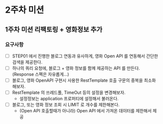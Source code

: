 # 2주차 미션
## 1주차 미션 리팩토링 + 영화정보 추가
### 요구사항
* [ ] STEP01 에서 진행한 블로그 연동과 유사하게, 영화 Open API 를 연동해서 간단한 검색을 제공한다.
* [ ] 하나의 쿼리 요청에, 블로그 + 영화 정보를 함께 제공하는 API 를 만든다. (Response 스펙은 자유롭게...)
* [ ] 블로그, 영화 OpenAPI 구현시 사용한 RestTemplate 호출 구문의 중복을 최소화 해보자.  
* [ ] RestTemplate 의 쓰레드풀, TimeOut 등의 설정을 변경해보자.
    - 설정정보는 application 프로퍼티에 설정해서 불러온다.
* [ ] 블로그, 또는 영화 정보 조회 시 LIMIT 로 개수를 제한해본다. 
    - (Open API 호출할때가 아니라) Open API 에서 가져온 데이터를 제한해서 제공


